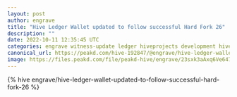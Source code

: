 ```yaml
---
layout: post
author: engrave
title: "Hive Ledger Wallet updated to follow successful Hard Fork 26"
description: ""
date: 2022-10-11 12:35:45 UTC
categories: engrave witness-update ledger hiveprojects development hive hf26
canonical_url: https://peakd.com/hive-192847/@engrave/hive-ledger-wallet-updated-to-follow-successful-hard-fork-26
image: https://files.peakd.com/file/peakd-hive/engrave/23sxk3aAxq6Ve6472R4JtADX3mG2owVtFYnz4sqNNWDKsPZHvx43djHdGV5geRF6rFgmF.png
---
```

{% hive engrave/hive-ledger-wallet-updated-to-follow-successful-hard-fork-26 %}

